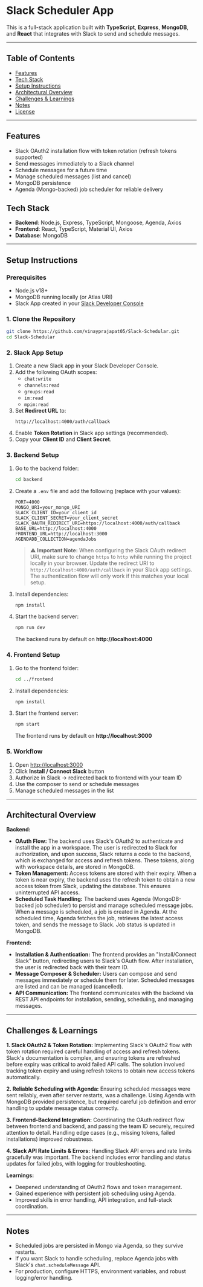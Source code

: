 
# Slack Scheduler App

This is a full-stack application built with **TypeScript**, **Express**, **MongoDB**, and **React** that integrates with Slack to send and schedule messages.

---

## Table of Contents
- [Features](#features)
- [Tech Stack](#tech-stack)
- [Setup Instructions](#setup-instructions)
- [Architectural Overview](#architectural-overview)
- [Challenges & Learnings](#challenges--learnings)
- [Notes](#notes)
- [License](#license)

---

## Features
- Slack OAuth2 installation flow with token rotation (refresh tokens supported)
- Send messages immediately to a Slack channel
- Schedule messages for a future time
- Manage scheduled messages (list and cancel)
- MongoDB persistence
- Agenda (Mongo-backed) job scheduler for reliable delivery

## Tech Stack
- **Backend**: Node.js, Express, TypeScript, Mongoose, Agenda, Axios
- **Frontend**: React, TypeScript, Material UI, Axios
- **Database**: MongoDB

---

## Setup Instructions

### Prerequisites
- Node.js v18+
- MongoDB running locally (or Atlas URI)
- Slack App created in your [Slack Developer Console](https://api.slack.com/apps)

### 1. Clone the Repository
```bash
git clone https://github.com/vinayprajapat05/Slack-Schedular.git
cd Slack-Schedular
```

### 2. Slack App Setup
1. Create a new Slack app in your Slack Developer Console.
2. Add the following OAuth scopes:
   - `chat:write`
   - `channels:read`
   - `groups:read`
   - `im:read`
   - `mpim:read`
3. Set **Redirect URL** to:
   ```
   http://localhost:4000/auth/callback
   ```
4. Enable **Token Rotation** in Slack app settings (recommended).
5. Copy your **Client ID** and **Client Secret**.

### 3. Backend Setup
1. Go to the backend folder:
   ```bash
   cd backend
   ```
2. Create a `.env` file and add the following (replace with your values):
   ```env
   PORT=4000
   MONGO_URI=your_mongo_URI
   SLACK_CLIENT_ID=your_client_id
   SLACK_CLIENT_SECRET=your_client_secret
   SLACK_OAUTH_REDIRECT_URI=https://localhost:4000/auth/callback
   BASE_URL=http://localhost:4000
   FRONTEND_URL=http://localhost:3000
   AGENDADB_COLLECTION=agendaJobs
   ```
    
   > **⚠️ Important Note:**
   > When configuring the Slack OAuth redirect URI, make sure to change `https` to `http` while running the project locally in your browser. Update the redirect URI to `http://localhost:4000/auth/callback` in your Slack app settings. The authentication flow will only work if this matches your local setup.
3. Install dependencies:
   ```bash
   npm install
   ```
4. Start the backend server:
   ```bash
   npm run dev
   ```
   The backend runs by default on **http://localhost:4000**

### 4. Frontend Setup
1. Go to the frontend folder:
   ```bash
   cd ../frontend
   ```
2. Install dependencies:
   ```bash
   npm install
   ```
3. Start the frontend server:
   ```bash
   npm start
   ```
   The frontend runs by default on **http://localhost:3000**

### 5. Workflow
1. Open [http://localhost:3000](http://localhost:3000)
2. Click **Install / Connect Slack** button
3. Authorize in Slack → redirected back to frontend with your team ID
4. Use the composer to send or schedule messages
5. Manage scheduled messages in the list

---

## Architectural Overview

**Backend:**
- **OAuth Flow:**  The backend uses Slack's OAuth2 to authenticate and install the app in a workspace. The user is redirected to Slack for authorization, and upon success, Slack returns a code to the backend, which is exchanged for access and refresh tokens. These tokens, along with workspace details, are stored in MongoDB.
- **Token Management:**  Access tokens are stored with their expiry. When a token is near expiry, the backend uses the refresh token to obtain a new access token from Slack, updating the database. This ensures uninterrupted API access.
- **Scheduled Task Handling:**  The backend uses Agenda (MongoDB-backed job scheduler) to persist and manage scheduled message jobs. When a message is scheduled, a job is created in Agenda. At the scheduled time, Agenda fetches the job, retrieves the latest access token, and sends the message to Slack. Job status is updated in MongoDB.

**Frontend:**
- **Installation & Authentication:**  The frontend provides an "Install/Connect Slack" button, redirecting users to Slack's OAuth flow. After installation, the user is redirected back with their team ID.
- **Message Composer & Scheduler:**  Users can compose and send messages immediately or schedule them for later. Scheduled messages are listed and can be managed (cancelled).
- **API Communication:**  The frontend communicates with the backend via REST API endpoints for installation, sending, scheduling, and managing messages.

---

## Challenges & Learnings

**1. Slack OAuth2 & Token Rotation:**  Implementing Slack's OAuth2 flow with token rotation required careful handling of access and refresh tokens. Slack's documentation is complex, and ensuring tokens are refreshed before expiry was critical to avoid failed API calls. The solution involved tracking token expiry and using refresh tokens to obtain new access tokens automatically.

**2. Reliable Scheduling with Agenda:**  Ensuring scheduled messages were sent reliably, even after server restarts, was a challenge. Using Agenda with MongoDB provided persistence, but required careful job definition and error handling to update message status correctly.

**3. Frontend-Backend Integration:**  Coordinating the OAuth redirect flow between frontend and backend, and passing the team ID securely, required attention to detail. Handling edge cases (e.g., missing tokens, failed installations) improved robustness.

**4. Slack API Rate Limits & Errors:**  Handling Slack API errors and rate limits gracefully was important. The backend includes error handling and status updates for failed jobs, with logging for troubleshooting.

**Learnings:**
- Deepened understanding of OAuth2 flows and token management.
- Gained experience with persistent job scheduling using Agenda.
- Improved skills in error handling, API integration, and full-stack coordination.

---

## Notes
- Scheduled jobs are persisted in Mongo via Agenda, so they survive restarts.
- If you want Slack to handle scheduling, replace Agenda jobs with Slack's `chat.scheduleMessage` API.
- For production, configure HTTPS, environment variables, and robust logging/error handling.



